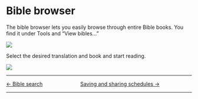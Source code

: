 # Bible browser

The bible browser lets you easily browse through entire Bible books. You
find it under Tools and “View bibles...”

![](Quelea_manual-e-070.png)

Select the desired translation and book and start reading.

![](Quelea_manual-e-071.png)

-----



[← Bible search](Bible_search "Bible search") &nbsp;&nbsp;&nbsp;&nbsp;&nbsp;&nbsp;&nbsp;&nbsp;&nbsp;&nbsp;&nbsp;&nbsp;&nbsp;&nbsp;&nbsp;&nbsp;&nbsp;&nbsp;&nbsp;&nbsp;&nbsp;&nbsp;&nbsp;&nbsp;
[Saving and sharing schedules
→](Saving_and_sharing_schedules "Saving and sharing schedules")

---
